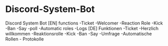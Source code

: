 # Discord-System-Bot
 Discord System Bot  [EN] functions  -Ticket -Welcomer -Reaction Role -Kick -Ban -Say -poll -Automatic roles -Logs    [DE] Funktionen -Ticket -Herzlich willkommen -Reaktionsrolle -Kick -Ban -Say -Umfrage -Automatische Rollen - Protokolle
